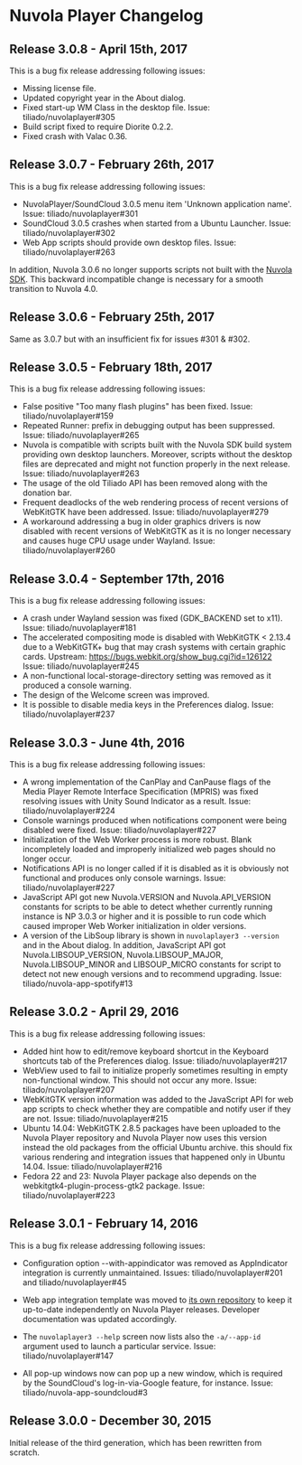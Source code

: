 Nuvola Player Changelog
=======================

Release 3.0.8 - April 15th, 2017
--------------------------------

This is a bug fix release addressing following issues:

  * Missing license file.
  * Updated copyright year in the About dialog.
  * Fixed start-up WM Class in the desktop file. Issue: tiliado/nuvolaplayer#305
  * Build script fixed to require Diorite 0.2.2.
  * Fixed crash with Valac 0.36.
  
Release 3.0.7 - February 26th, 2017
-----------------------------------

This is a bug fix release addressing following issues:

  * NuvolaPlayer/SoundCloud 3.0.5 menu item 'Unknown application name'. Issue: tiliado/nuvolaplayer#301
  * SoundCloud 3.0.5 crashes when started from a Ubuntu Launcher. Issue: tiliado/nuvolaplayer#302
  * Web App scripts should provide own desktop files. Issue: tiliado/nuvolaplayer#263

In addition, Nuvola 3.0.6 no longer supports scripts not built with
the [Nuvola SDK](https://github.com/tiliado/nuvolasdk). This backward incompatible change is necessary
for a smooth transition to Nuvola 4.0.


Release 3.0.6 - February 25th, 2017
-----------------------------------

Same as 3.0.7 but with an insufficient fix for issues #301 & #302.

  
Release 3.0.5 - February 18th, 2017
-----------------------------------

This is a bug fix release addressing following issues:

  * False positive "Too many flash plugins" has been fixed.
    Issue: tiliado/nuvolaplayer#159
  * Repeated Runner: prefix in debugging output has been suppressed.
    Issue: tiliado/nuvolaplayer#265
  * Nuvola is compatible with scripts built with the Nuvola SDK build system
    providing own desktop launchers. Moreover, scripts without the desktop files
    are deprecated and might not function properly in the next release.
    Issue: tiliado/nuvolaplayer#263
  * The usage of the old Tiliado API has been removed along with the donation bar.
  * Frequent deadlocks of the web rendering process of recent versions of WebKitGTK
    have been addressed.
    Issue: tiliado/nuvolaplayer#279
  * A workaround addressing a bug in older graphics drivers is now disabled with recent versions
    of WebKitGTK as it is no longer necessary and causes huge CPU usage under Wayland.
    Issue: tiliado/nuvolaplayer#260

Release 3.0.4 - September 17th, 2016
------------------------------------

This is a bug fix release addressing following issues:

  * A crash under Wayland session was fixed (GDK_BACKEND set to x11).
    Issue: tiliado/nuvolaplayer#181
  * The accelerated compositing mode is disabled with WebKitGTK < 2.13.4 due to a WebKitGTK+ bug
    that may crash systems with certain graphic cards.
    Upstream: https://bugs.webkit.org/show_bug.cgi?id=126122
    Issue: tiliado/nuvolaplayer#245
  * A non-functional local-storage-directory setting was removed as it produced a console warning.
  * The design of the Welcome screen was improved.
  * It is possible to disable media keys in the Preferences dialog.
    Issue: tiliado/nuvolaplayer#237

Release 3.0.3 - June 4th, 2016
---------------------------------

This is a bug fix release addressing following issues:

  * A wrong implementation of the CanPlay and CanPause flags of the Media Player Remote Interface Specification (MPRIS)
    was fixed resolving issues with Unity Sound Indicator as a result. Issue: tiliado/nuvolaplayer#224
  * Console warnings produced when notifications component were being disabled were fixed.
    Issue: tiliado/nuvolaplayer#227
  * Initialization of the Web Worker process is more robust. Blank incompletely loaded and improperly initialized
    web pages should no longer occur.
  * Notifications API is no longer called if it is disabled as it is obviously not functional and produces only console
    warnings. Issue: tiliado/nuvolaplayer#227
  * JavaScript API got new Nuvola.VERSION and Nuvola.API_VERSION constants for scripts to be able to detect whether
    currently running instance is NP 3.0.3 or higher and it is possible to run code which caused improper Web Worker
    initialization in older versions.
  * A version of the LibSoup library is shown in `nuvolaplayer3 --version` and in the About dialog. In addition,
    JavaScript API got Nuvola.LIBSOUP_VERSION, Nuvola.LIBSOUP_MAJOR, Nuvola.LIBSOUP_MINOR and LIBSOUP_MICRO constants
    for script to detect not new enough versions and to recommend upgrading. Issue: tiliado/nuvola-app-spotify#13

Release 3.0.2 - April 29, 2016
---------------------------------

This is a bug fix release addressing following issues:

  * Added hint how to edit/remove keyboard shortcut in the Keyboard shortcuts tab of the Preferences dialog.
    Issue: tiliado/nuvolaplayer#217
  * WebView used to fail to initialize properly sometimes resulting in empty non-functional window. 
    This should not occur any more. Issue: tiliado/nuvolaplayer#207
  * WebKitGTK version information was added to the JavaScript API for web app scripts to check whether they are
    compatible and notify user if they are not. Issue: tiliado/nuvolaplayer#215
  * Ubuntu 14.04: WebKitGTK 2.8.5 packages have been uploaded to the Nuvola Player repository and Nuvola Player now uses
    this version instead the old packages from the official Ubuntu archive. this should fix various rendering and
    integration issues that happened only in Ubuntu 14.04. Issue: tiliado/nuvolaplayer#216
  * Fedora 22 and 23: Nuvola Player package also depends on the webkitgtk4-plugin-process-gtk2 package.
    Issue: tiliado/nuvolaplayer#223

Release 3.0.1 - February 14, 2016
---------------------------------

This is a bug fix release addressing following issues:

  * Configuration option --with-appindicator was removed as AppIndicator integration is currently unmaintained.
    Issues: tiliado/nuvolaplayer#201 and tiliado/nuvolaplayer#45

  * Web app integration template was moved to [its own repository](https://github.com/tiliado/nuvola-app-template)
    to keep it up-to-date independently on Nuvola Player releases. Developer documentation was updated accordingly.

  * The `nuvolaplayer3 --help` screen now lists also the `-a/--app-id` argument used to launch a particular service.
    Issue: tiliado/nuvolaplayer#147
    
  * All pop-up windows now can pop up a new window, which is required by the SoundCloud's log-in-via-Google feature,
    for instance. Issue: tiliado/nuvola-app-soundcloud#3

Release 3.0.0 - December 30, 2015
---------------------------------

Initial release of the third generation, which has been rewritten from scratch.
